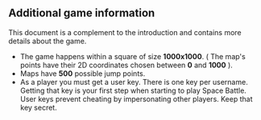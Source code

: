 ## Additional game information

This document is a complement to the introduction and contains more details about the game.

- The game happens within a square of size **1000x1000**. ( The map's points have their 2D coordinates chosen between **0** and **1000** ).
- Maps have **500** possible jump points.
- As a player you must get a user key. There is one key per username. Getting that key is your first step when starting to play Space Battle. User keys prevent cheating by impersonating other players. Keep that key secret.